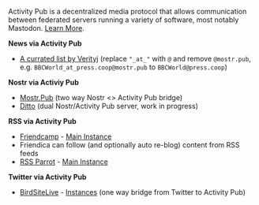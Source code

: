 Activity Pub is a decentralized media protocol that allows communication between federated servers running a variety of software, most notably Mastodon. [Learn More](https://en.wikipedia.org/wiki/ActivityPub).

**News via Activity Pub**
* [A currated list by Verityj](https://verityj.github.io/nostr-news-feeds.html) (replace `"_at_"` with `@` and remove `@mostr.pub`, e.g. `BBCWorld_at_press.coop@mostr.pub` to `BBCWorld@press.coop`)

**Nostr via Activiy Pub**
* [Mostr.Pub](https://mostr.pub) (two way Nostr <> Activity Pub bridge)
* [Ditto](https://gitlab.com/soapbox-pub/ditto) (dual Nostr/Activity Pub server, work in progress)

**RSS via Activity Pub**
* [Friendcamp](https://github.com/dariusk/rss-to-activitypub) - [Main Instance](https://rss.friend.camp/)
* Friendica can follow (and optionally auto re-blog) content from RSS feeds
* [RSS Parrot](https://github.com/gugray/rss-parrot) - [Main Instance](https://rss-parrot.net/)

**Twitter via Activity Pub**
* [BirdSiteLive](https://github.com/NicolasConstant/BirdsiteLive) - [Instances](https://birdsites.wilde.cloud/)  (one way bridge from Twitter to Activity Pub)

